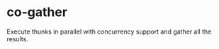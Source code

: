 co-gather
=========

Execute thunks in parallel with concurrency support and gather all the results.
